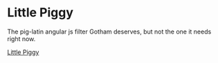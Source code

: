 Little Piggy
============

The pig-latin angular js filter Gotham deserves, but not the one it needs right now.

[Little Piggy](http://rynmng.github.io/ng-piggy/)
